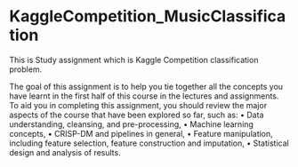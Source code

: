 # KaggleCompetition_MusicClassification
This is Study assignment which is Kaggle Competition classification problem. 

The goal of this assignment is to help you tie together all the concepts you have learnt in the first half of this course in the lectures and assignments. To aid you in completing this assignment, you should review the major aspects of the course that have been explored so far, such as:
• Data understanding, cleansing, and pre-processing,
• Machine learning concepts,
• CRISP-DM and pipelines in general,
• Feature manipulation, including feature selection, feature construction and imputation, • Statistical design and analysis of results.
